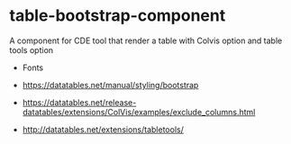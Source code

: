 table-bootstrap-component
=========================

A component for CDE tool that render a table with Colvis option and table tools option


* Fonts

 - https://datatables.net/manual/styling/bootstrap

 - https://datatables.net/release-datatables/extensions/ColVis/examples/exclude_columns.html

 - http://datatables.net/extensions/tabletools/
